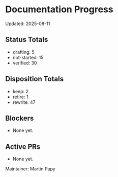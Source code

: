 # Documentation Progress

Updated: 2025-08-11

## Status Totals
- drafting: 5
- not-started: 15
- verified: 30

## Disposition Totals
- keep: 2
- retire: 1
- rewrite: 47

## Blockers
- None yet.

## Active PRs
- None yet.

Maintainer: Martin Papy
